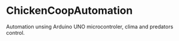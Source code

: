 # ChickenCoopAutomation
Automation unsing Arduino UNO microcontroler, clima and predators control. 
